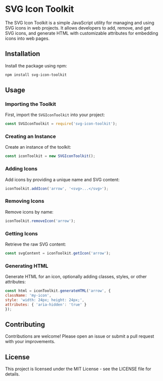 # SVG Icon Toolkit

The SVG Icon Toolkit is a simple JavaScript utility for managing and using SVG icons in web projects. It allows developers to add, remove, and get SVG icons, and generate HTML with customizable attributes for embedding icons into web pages.

## Installation

Install the package using npm:

```bash
npm install svg-icon-toolkit
```

## Usage

### Importing the Toolkit

First, import the `SVGIconToolkit` into your project:

```javascript
const SVGIconToolkit = require('svg-icon-toolkit');
```

### Creating an Instance

Create an instance of the toolkit:

```javascript
const iconToolkit = new SVGIconToolkit();
```

### Adding Icons

Add icons by providing a unique name and SVG content:

```javascript
iconToolkit.addIcon('arrow', '<svg>...</svg>');
```

### Removing Icons

Remove icons by name:

```javascript
iconToolkit.removeIcon('arrow');
```

### Getting Icons

Retrieve the raw SVG content:

```javascript
const svgContent = iconToolkit.getIcon('arrow');
```

### Generating HTML

Generate HTML for an icon, optionally adding classes, styles, or other attributes:

```javascript
const html = iconToolkit.generateHTML('arrow', {
className: 'my-icon',
style: 'width: 24px; height: 24px;',
attributes: { 'aria-hidden': 'true' }
});
```

## Contributing

Contributions are welcome! Please open an issue or submit a pull request with your improvements.

## License

This project is licensed under the MIT License - see the LICENSE file for details.
